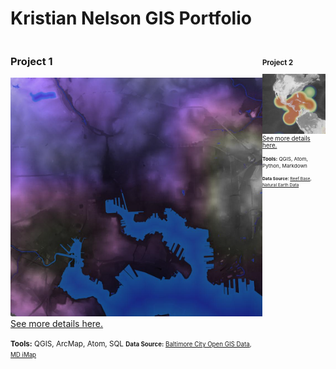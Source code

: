 Kristian Nelson GIS Portfolio
=============================

<!--This is the first row of projects -->
<div style="display:table-row; width:200%; table-layout: fixed">
<div style="display: table-cell; width:403px; margin-right:10px" markdown="1">
 
### Project 1 

![](project1/p1photo.png)
[See more details here.](https://kristiannelson.github.io/project1/project_1.html)

<small>__Tools:__ QGIS, ArcMap, Atom, SQL
<small>__Data Source:__ [Baltimore City Open GIS Data](http://gis-baltimore.opendata.arcgis.com/),
 [MD iMap](https://imap.maryland.gov/Pages/lidar-dem-download-files.aspx)
 
</div>

<div style="display: table-cell; width:400px" markdown="1">

### Project 2

![](project2/p2photo.png)
[See more details here.](https://kristiannelson.github.io/project2/project2.html)

<small>__Tools:__ QGIS, Atom, Python, Markdown

<small>__Data Source:__ [Reef Base](http://www.reefbase.org/main.aspx),
[Natural Earth Data](https://www.naturalearthdata.com/downloads/50m-raster-data/)

</div>

<div style="display: table-cell; width:400px" markdown="1">
